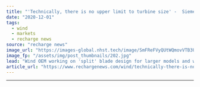 ```yaml
---
title: "'Technically, there is no upper limit to turbine size' -  Siemens Gamesa onshore technology chief"
date: "2020-12-01"
tags: 
  - wind
  - markets
  - recharge news
source: "recharge news"
image_url: "https://images-global.nhst.tech/image/SmFReFVyQUtWQmovVTB3UlY5bWFtaTlkcjIxVUhiZWVlOGpOTTJIMnJUMD0=/nhst/binary/300581e8046af4e1e7e0e76a2d7325e7"
image_fp: "/assets/img/post_thumbnails/202.jpg"
lead: "Wind OEM working on 'split' blade design for larger models and ways to dismantle machines for transport, says Jorge Magalhães"
article_url: "https://www.rechargenews.com/wind/technically-there-is-no-upper-limit-to-turbine-size-siemens-gamesa-onshore-technology-chief/2-1-922611"
---
```


---

